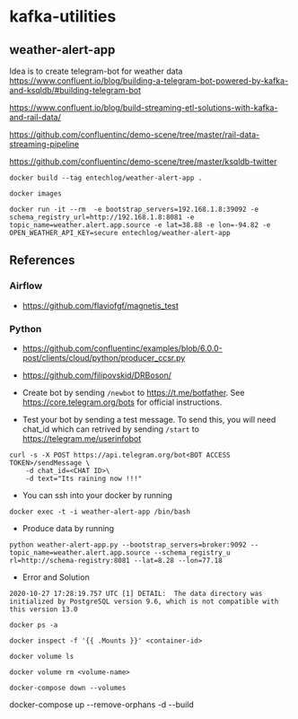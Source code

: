 # kafka-utilities

## weather-alert-app

Idea is to create telegram-bot for weather data https://www.confluent.io/blog/building-a-telegram-bot-powered-by-kafka-and-ksqldb/#building-telegram-bot

https://www.confluent.io/blog/build-streaming-etl-solutions-with-kafka-and-rail-data/

https://github.com/confluentinc/demo-scene/tree/master/rail-data-streaming-pipeline

https://github.com/confluentinc/demo-scene/tree/master/ksqldb-twitter

```
docker build --tag entechlog/weather-alert-app .

docker images

docker run -it --rm  -e bootstrap_servers=192.168.1.8:39092 -e 
schema_registry_url=http://192.168.1.8:8081 -e topic_name=weather.alert.app.source -e lat=38.88 -e lon=-94.82 -e OPEN_WEATHER_API_KEY=secure entechlog/weather-alert-app
```

## References
### Airflow
- https://github.com/flaviofgf/magnetis_test

### Python
- https://github.com/confluentinc/examples/blob/6.0.0-post/clients/cloud/python/producer_ccsr.py
- https://github.com/filipovskid/DRBoson/

- Create bot by sending `/newbot` to https://t.me/botfather. See https://core.telegram.org/bots for official instructions.

- Test your bot by sending a test message. To send this, you will need chat_id which can retrived by sending `/start` to https://telegram.me/userinfobot

```
curl -s -X POST https://api.telegram.org/bot<BOT ACCESS TOKEN>/sendMessage \
    -d chat_id=<CHAT ID>\
    -d text="Its raining now !!!"
```

- You can ssh into your docker by running
```
docker exec -t -i weather-alert-app /bin/bash
```

- Produce data by running
```
python weather-alert-app.py --bootstrap_servers=broker:9092 --topic_name=weather.alert.app.source --schema_registry_u
rl=http://schema-registry:8081 --lat=8.28 --lon=77.18
```

- Error and Solution 
```
2020-10-27 17:28:19.757 UTC [1] DETAIL:  The data directory was initialized by PostgreSQL version 9.6, which is not compatible with this version 13.0

docker ps -a

docker inspect -f '{{ .Mounts }}' <container-id>

docker volume ls

docker volume rm <volume-name>

docker-compose down --volumes

```


docker-compose up --remove-orphans -d --build

